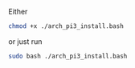 Either
```bash
chmod +x ./arch_pi3_install.bash
```
or just run
```bash
sudo bash ./arch_pi3_install.bash
```
